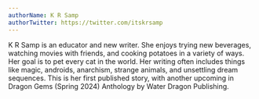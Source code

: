 ```yaml
---
authorName: K R Samp
authorTwitter: https://twitter.com/itskrsamp
---
```

K R Samp is an educator and new writer. She enjoys trying new beverages, watching movies with friends, and cooking potatoes in a variety of ways. Her goal is to pet every cat in the world. Her writing often includes things like magic, androids, anarchism, strange animals, and unsettling dream sequences. This is her first published story, with another upcoming in Dragon Gems (Spring 2024) Anthology by Water Dragon Publishing.
